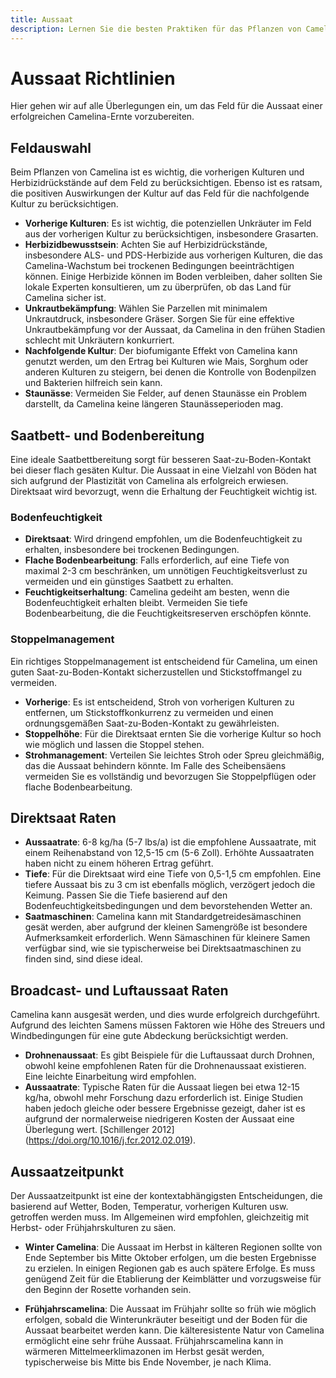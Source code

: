 ```yaml
---
title: Aussaat
description: Lernen Sie die besten Praktiken für das Pflanzen von Camelina, um optimales Wachstum und Ertrag zu gewährleisten.
---
```

# Aussaat Richtlinien

Hier gehen wir auf alle Überlegungen ein, um das Feld für die Aussaat einer erfolgreichen Camelina-Ernte vorzubereiten.

## Feldauswahl

Beim Pflanzen von Camelina ist es wichtig, die vorherigen Kulturen und Herbizidrückstände auf dem Feld zu berücksichtigen. Ebenso ist es ratsam, die positiven Auswirkungen der Kultur auf das Feld für die nachfolgende Kultur zu berücksichtigen.

- **Vorherige Kulturen**: Es ist wichtig, die potenziellen Unkräuter im Feld aus der vorherigen Kultur zu berücksichtigen, insbesondere Grasarten.
- **Herbizidbewusstsein**: Achten Sie auf Herbizidrückstände, insbesondere ALS- und PDS-Herbizide aus vorherigen Kulturen, die das Camelina-Wachstum bei trockenen Bedingungen beeinträchtigen können. Einige Herbizide können im Boden verbleiben, daher sollten Sie lokale Experten konsultieren, um zu überprüfen, ob das Land für Camelina sicher ist.
- **Unkrautbekämpfung**: Wählen Sie Parzellen mit minimalem Unkrautdruck, insbesondere Gräser. Sorgen Sie für eine effektive Unkrautbekämpfung vor der Aussaat, da Camelina in den frühen Stadien schlecht mit Unkräutern konkurriert.
- **Nachfolgende Kultur**: Der biofumigante Effekt von Camelina kann genutzt werden, um den Ertrag bei Kulturen wie Mais, Sorghum oder anderen Kulturen zu steigern, bei denen die Kontrolle von Bodenpilzen und Bakterien hilfreich sein kann.
- **Staunässe**: Vermeiden Sie Felder, auf denen Staunässe ein Problem darstellt, da Camelina keine längeren Staunässeperioden mag.

## Saatbett- und Bodenbereitung

Eine ideale Saatbettbereitung sorgt für besseren Saat-zu-Boden-Kontakt bei dieser flach gesäten Kultur. Die Aussaat in eine Vielzahl von Böden hat sich aufgrund der Plastizität von Camelina als erfolgreich erwiesen. Direktsaat wird bevorzugt, wenn die Erhaltung der Feuchtigkeit wichtig ist.

### Bodenfeuchtigkeit

- **Direktsaat**: Wird dringend empfohlen, um die Bodenfeuchtigkeit zu erhalten, insbesondere bei trockenen Bedingungen.
- **Flache Bodenbearbeitung**: Falls erforderlich, auf eine Tiefe von maximal 2-3 cm beschränken, um unnötigen Feuchtigkeitsverlust zu vermeiden und ein günstiges Saatbett zu erhalten.
- **Feuchtigkeitserhaltung**: Camelina gedeiht am besten, wenn die Bodenfeuchtigkeit erhalten bleibt. Vermeiden Sie tiefe Bodenbearbeitung, die die Feuchtigkeitsreserven erschöpfen könnte.

### Stoppelmanagement

Ein richtiges Stoppelmanagement ist entscheidend für Camelina, um einen guten Saat-zu-Boden-Kontakt sicherzustellen und Stickstoffmangel zu vermeiden.

- **Vorherige**: Es ist entscheidend, Stroh von vorherigen Kulturen zu entfernen, um Stickstoffkonkurrenz zu vermeiden und einen ordnungsgemäßen Saat-zu-Boden-Kontakt zu gewährleisten.
- **Stoppelhöhe**: Für die Direktsaat ernten Sie die vorherige Kultur so hoch wie möglich und lassen die Stoppel stehen.
- **Strohmanagement**: Verteilen Sie leichtes Stroh oder Spreu gleichmäßig, das die Aussaat behindern könnte. Im Falle des Scheibensäens vermeiden Sie es vollständig und bevorzugen Sie Stoppelpflügen oder flache Bodenbearbeitung.

## Direktsaat Raten

- **Aussaatrate**: 6-8 kg/ha (5-7 lbs/a) ist die empfohlene Aussaatrate, mit einem Reihenabstand von 12,5-15 cm (5-6 Zoll). Erhöhte Aussaatraten haben nicht zu einem höheren Ertrag geführt.
- **Tiefe**: Für die Direktsaat wird eine Tiefe von 0,5-1,5 cm empfohlen. Eine tiefere Aussaat bis zu 3 cm ist ebenfalls möglich, verzögert jedoch die Keimung. Passen Sie die Tiefe basierend auf den Bodenfeuchtigkeitsbedingungen und dem bevorstehenden Wetter an.
- **Saatmaschinen**: Camelina kann mit Standardgetreidesämaschinen gesät werden, aber aufgrund der kleinen Samengröße ist besondere Aufmerksamkeit erforderlich. Wenn Sämaschinen für kleinere Samen verfügbar sind, wie sie typischerweise bei Direktsaatmaschinen zu finden sind, sind diese ideal.

## Broadcast- und Luftaussaat Raten

Camelina kann ausgesät werden, und dies wurde erfolgreich durchgeführt. Aufgrund des leichten Samens müssen Faktoren wie Höhe des Streuers und Windbedingungen für eine gute Abdeckung berücksichtigt werden.

- **Drohnenaussaat**: Es gibt Beispiele für die Luftaussaat durch Drohnen, obwohl keine empfohlenen Raten für die Drohnenaussaat existieren. Eine leichte Einarbeitung wird empfohlen.
- **Aussaatrate**: Typische Raten für die Aussaat liegen bei etwa 12-15 kg/ha, obwohl mehr Forschung dazu erforderlich ist. Einige Studien haben jedoch gleiche oder bessere Ergebnisse gezeigt, daher ist es aufgrund der normalerweise niedrigeren Kosten der Aussaat eine Überlegung wert. [Schillenger 2012] (https://doi.org/10.1016/j.fcr.2012.02.019).

## Aussaatzeitpunkt

Der Aussaatzeitpunkt ist eine der kontextabhängigsten Entscheidungen, die basierend auf Wetter, Boden, Temperatur, vorherigen Kulturen usw. getroffen werden muss. Im Allgemeinen wird empfohlen, gleichzeitig mit Herbst- oder Frühjahrskulturen zu säen.

- **Winter Camelina**: Die Aussaat im Herbst in kälteren Regionen sollte von Ende September bis Mitte Oktober erfolgen, um die besten Ergebnisse zu erzielen. In einigen Regionen gab es auch spätere Erfolge. Es muss genügend Zeit für die Etablierung der Keimblätter und vorzugsweise für den Beginn der Rosette vorhanden sein.

- **Frühjahrscamelina**: Die Aussaat im Frühjahr sollte so früh wie möglich erfolgen, sobald die Winterunkräuter beseitigt und der Boden für die Aussaat bearbeitet werden kann. Die kälteresistente Natur von Camelina ermöglicht eine sehr frühe Aussaat. Frühjahrscamelina kann in wärmeren Mittelmeerklimazonen im Herbst gesät werden, typischerweise bis Mitte bis Ende November, je nach Klima.